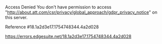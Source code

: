 Access Denied
You don't have permission to access "http://about.att.com/csr/privacy/global_approach/gdpr_privacy_notice" on this server.

Reference #18.1a2d3e17.1754748344.4a2d028

https://errors.edgesuite.net/18.1a2d3e17.1754748344.4a2d028